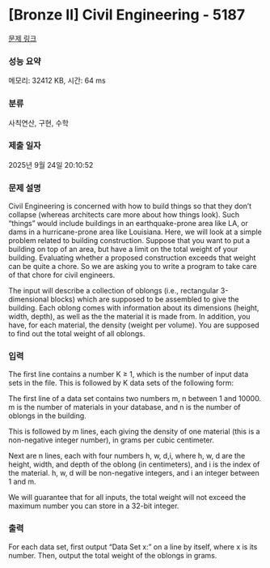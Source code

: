 # [Bronze II] Civil Engineering - 5187 

[문제 링크](https://www.acmicpc.net/problem/5187) 

### 성능 요약

메모리: 32412 KB, 시간: 64 ms

### 분류

사칙연산, 구현, 수학

### 제출 일자

2025년 9월 24일 20:10:52

### 문제 설명

<p>Civil Engineering is concerned with how to build things so that they don’t collapse (whereas architects care more about how things look). Such “things” would include buildings in an earthquake-prone area like LA, or dams in a hurricane-prone area like Louisiana. Here, we will look at a simple problem related to building construction. Suppose that you want to put a building on top of an area, but have a limit on the total weight of your building. Evaluating whether a proposed construction exceeds that weight can be quite a chore. So we are asking you to write a program to take care of that chore for civil engineers.</p>

<p>The input will describe a collection of oblongs (i.e., rectangular 3-dimensional blocks) which are supposed to be assembled to give the building. Each oblong comes with information about its dimensions (height, width, depth), as well as the the material it is made from. In addition, you have, for each material, the density (weight per volume). You are supposed to find out the total weight of all oblongs.</p>

### 입력 

 <p>The first line contains a number K ≥ 1, which is the number of input data sets in the file. This is followed by K data sets of the following form:</p>

<p>The first line of a data set contains two numbers m, n between 1 and 10000. m is the number of materials in your database, and n is the number of oblongs in the building.</p>

<p>This is followed by m lines, each giving the density of one material (this is a non-negative integer number), in grams per cubic centimeter.</p>

<p>Next are n lines, each with four numbers h, w, d,i, where h, w, d are the height, width, and depth of the oblong (in centimeters), and i is the index of the material. h, w, d will be non-negative integers, and i an integer between 1 and m.</p>

<p>We will guarantee that for all inputs, the total weight will not exceed the maximum number you can store in a 32-bit integer.</p>

### 출력 

 <p>For each data set, first output “Data Set x:” on a line by itself, where x is its number. Then, output the total weight of the oblongs in grams.</p>

